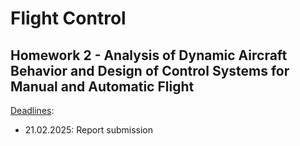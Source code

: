 # Flight Control

## Homework 2 - Analysis of Dynamic Aircraft Behavior and Design of Control Systems for Manual and Automatic Flight

<u>Deadlines</u>:

- 21.02.2025: Report submission
